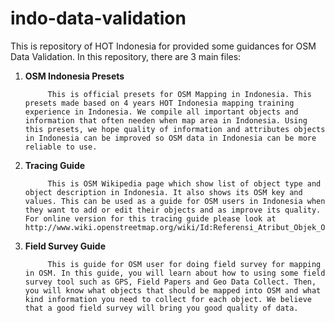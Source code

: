 # indo-data-validation

This is repository of HOT Indonesia for provided some guidances for OSM Data Validation. In this repository, there are 3 main files:

1. **OSM Indonesia Presets**

			This is official presets for OSM Mapping in Indonesia. This presets made based on 4 years HOT Indonesia mapping training experience in Indonesia. We compile all important objects and information that often needen when map area in Indonesia. Using this presets, we hope quality of information and attributes objects in Indonesia can be improved so OSM data in Indonesia can be more reliable to use.		

2. **Tracing Guide**

			This is OSM Wikipedia page which show list of object type and object description in Indonesia. It also shows its OSM key and values. This can be used as a guide for OSM users in Indonesia when they want to add or edit their objects and as improve its quality. For online version for this tracing guide please look at http://www.wiki.openstreetmap.org/wiki/Id:Referensi_Atribut_Objek_OSM_Indonesia		

3. **Field Survey Guide**

			This is guide for OSM user for doing field survey for mapping in OSM. In this guide, you will learn about how to using some field survey tool such as GPS, Field Papers and Geo Data Collect. Then, you will know what objects that should be mapped into OSM and what kind information you need to collect for each object. We believe that a good field survey will bring you good quality of data.		
